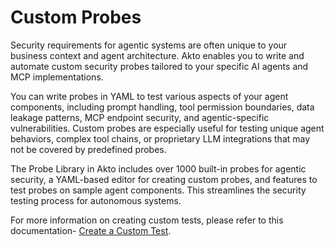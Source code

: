 # Custom Probes

Security requirements for agentic systems are often unique to your business context and agent architecture. Akto enables you to write and automate custom security probes tailored to your specific AI agents and MCP implementations.

You can write probes in YAML to test various aspects of your agent components, including prompt handling, tool permission boundaries, data leakage patterns, MCP endpoint security, and agentic-specific vulnerabilities. Custom probes are especially useful for testing unique agent behaviors, complex tool chains, or proprietary LLM integrations that may not be covered by predefined probes.

The Probe Library in Akto includes over 1000 built-in probes for agentic security, a YAML-based editor for creating custom probes, and features to test probes on sample agent components. This streamlines the security testing process for autonomous systems.

For more information on creating custom tests, please refer to this documentation- [Create a Custom Test](../how-to/create-a-custom-test.md).
